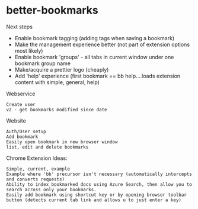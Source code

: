 # better-bookmarks

Next steps
    
- Enable bookmark tagging (adding tags when saving a bookmark)
- Make the management experience better (not part of extension options most likely)
- Enable bookmark 'groups' - all tabs in current window under one bookmark group name
- Make/acquire a prettier logo (cheaply)
- Add 'help' experience (first bookmark == bb help....loads extension content with simple, general, help)

Webservice

    Create user
    v2 - get bookmarks modified since date

Website

    Auth/User setup
    Add bookmark
    Easily open bookmark in new browser window
    list, edit and delete bookmarks

Chrome Extension Ideas:

    Simple, current, example
    Example where 'bb' precursor isn't necessary (automatically intercepts and converts requests)
    Ability to index bookmarked docs using Azure Search, then allow you to search across only your bookmarks.
    Easily add bookmark using shortcut key or by opening browser toolbar button (detects current tab link and allows u to just enter a key)

